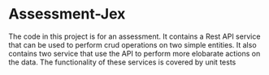 # Assessment-Jex
The code in this project is for an assessment. 
It contains a Rest API service that can be used to perform crud operations on two simple entities.
It also contains two service that use the API to perform more elobarate actions on the data.
The functionality of these services is covered by unit tests
